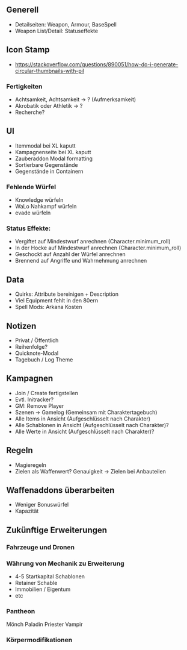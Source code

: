 ## Generell

- Detailseiten: Weapon, Armour, BaseSpell
- Weapon List/Detail: Statuseffekte

## Icon Stamp

- https://stackoverflow.com/questions/890051/how-do-i-generate-circular-thumbnails-with-pil

### Fertigkeiten
- Achtsamkeit, Achtsamkeit -> ? (Aufmerksamkeit)
- Akrobatik oder Athletik -> ?
- Recherche?

## UI

- Itemmodal bei XL kaputt
- Kampagnenseite bei XL kaputt
- Zauberaddon Modal formatting
- Sortierbare Gegenstände
- Gegenstände in Containern

### Fehlende Würfel

- Knowledge würfeln
- WaLo Nahkampf würfeln
- evade würfeln

### Status Effekte:
  - Vergiftet auf Mindestwurf anrechnen (Character.minimum_roll)
  - In der Hocke auf Mindestwurf anrechnen (Character.minimum_roll)
  - Geschockt auf Anzahl der Würfel anrechnen
  - Brennend auf Angriffe und Wahrnehmung anrechnen

## Data

- Quirks: Attribute bereinigen + Description
- Viel Equipment fehlt in den 80ern
- Spell Mods: Arkana Kosten

## Notizen

* Privat / Öffentlich
* Reihenfolge?
* Quicknote-Modal
* Tagebuch / Log Theme

## Kampagnen

- Join / Create fertigstellen
- Evtl. Initracker?
- GM: Remove Player
- Szenen -> Gamelog (Gemeinsam mit Charaktertagebuch)
- Alle Items in Ansicht (Aufgeschlüsselt nach Charakter)
- Alle Schablonen in Ansicht (Aufgeschlüsselt nach Charakter)?
- Alle Werte in Ansicht (Aufgeschlüsselt nach Charakter)?

## Regeln

- Magieregeln
- Zielen als Waffenwert? Genauigkeit -> Zielen bei Anbauteilen

## Waffenaddons überarbeiten

- Weniger Bonuswürfel
- Kapazität

## Zukünftige Erweiterungen

### Fahrzeuge und Dronen

### Währung von Mechanik zu Erweiterung

- 4-5 Startkapital Schablonen
- Retainer Schable 
- Immobilien / Eigentum
- etc

### Pantheon
  Mönch
  Paladin
  Priester
  Vampir
  
### Körpermodifikationen
